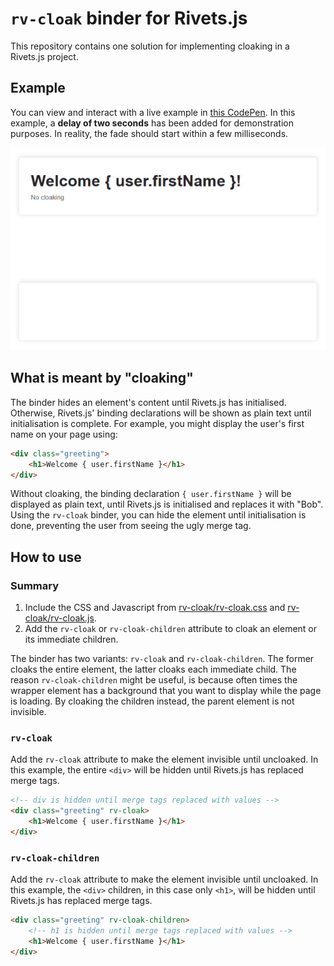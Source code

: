 # ```rv-cloak``` binder for Rivets.js

This repository contains one solution for implementing cloaking in a Rivets.js project.

## Example

You can view and interact with a live example in [this CodePen](https://codepen.io/ralphvk/pen/RwjBoGo). In this example, a **delay of two seconds** has been added for demonstration purposes. In reality, the fade should start within a few milliseconds.

![](preview.gif)

## What is meant by "cloaking"

The binder hides an element's content until Rivets.js has initialised. Otherwise, Rivets.js' binding declarations will be shown as plain text until initialisation is complete. For example, you might display the user's first name on your page using:

```html
<div class="greeting">
    <h1>Welcome { user.firstName }</h1>
</div>
```

Without cloaking, the binding declaration ```{ user.firstName }``` will be displayed as plain text, until Rivets.js is initialised and replaces it with "Bob". Using the ```rv-cloak``` binder, you can hide the element until initialisation is done, preventing the user from seeing the ugly merge tag.

## How to use

### Summary

1. Include the CSS and Javascript from [rv-cloak/rv-cloak.css](rv-cloak/rv-cloak.css) and [rv-cloak/rv-cloak.js](rv-cloak/rv-cloak.js).
2. Add the ```rv-cloak``` or ```rv-cloak-children``` attribute to cloak an element or its immediate children.

The binder has two variants: ```rv-cloak``` and ```rv-cloak-children```. The former cloaks the entire element, the latter cloaks each immediate child. The reason ```rv-cloak-children``` might be useful, is because often times the wrapper element has a background that you want to display while the page is loading. By cloaking the children instead, the parent element is not invisible.

### ```rv-cloak```

Add the ```rv-cloak``` attribute to make the element invisible until uncloaked. In this example, the entire ```<div>``` will be hidden until Rivets.js has replaced merge tags.

```html
<!-- div is hidden until merge tags replaced with values -->
<div class="greeting" rv-cloak>
    <h1>Welcome { user.firstName }</h1>
</div>
```

### ```rv-cloak-children```

Add the ```rv-cloak``` attribute to make the element invisible until uncloaked. In this example, the ```<div>``` children, in this case only ```<h1>```, will be hidden until Rivets.js has replaced merge tags.

```html
<div class="greeting" rv-cloak-children>
    <!-- h1 is hidden until merge tags replaced with values -->
    <h1>Welcome { user.firstName }</h1>
</div>
```